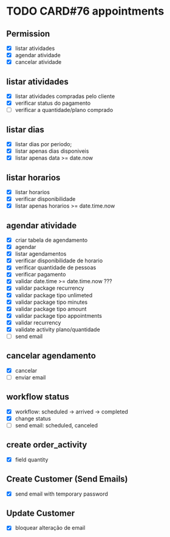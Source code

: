 # TODO CARD#76 appointments

## Permission

- [x] listar atividades
- [x] agendar atividade
- [x] cancelar atividade

## listar atividades

- [x] listar atividades compradas pelo cliente
- [x] verificar status do pagamento
- [ ] verificar a quantidade/plano comprado

## listar dias

- [x] listar dias por periodo;
- [x] listar apenas dias disponiveis
- [x] listar apenas data >= date.now

## listar horarios

- [x] listar horarios
- [x] verificar disponibilidade
- [x] listar apenas horarios >= date.time.now

## agendar atividade

- [x] criar tabela de agendamento
- [x] agendar
- [x] listar agendamentos
- [x] verificar disponibilidade de horario
- [x] verificar quantidade de pessoas
- [x] verificar pagamento
- [x] validar date.time >= date.time.now ???
- [x] validar package recurrency
- [x] validar package tipo unlimeted
- [x] validar package tipo minutes
- [x] validar package tipo amount
- [x] validar package tipo appointments
- [x] validar recurrency
- [x] validate activity plano/quantidade
- [ ] send email

## cancelar agendamento

- [x] cancelar
- [ ] enviar email

## workflow status

- [x] workflow: scheduled -> arrived -> completed
- [x] change status
- [ ] send email: scheduled, canceled

## create order_activity

- [x] field quantity

## Create Customer (Send Emails)

- [x] send email with temporary password

## Update Customer

- [x] bloquear alteração de email
